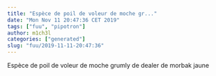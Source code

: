 ```yaml
---
title: "Espèce de poil de voleur de moche gr..."
date: "Mon Nov 11 20:47:36 CET 2019"
tags: ["fuu", "pipotron"]
author: m1ch3l
categories: ["generated"]
slug: "fuu/2019-11-11-20:47:36"
---
```


Espèce de poil de voleur de moche grumly de dealer de morbak jaune

